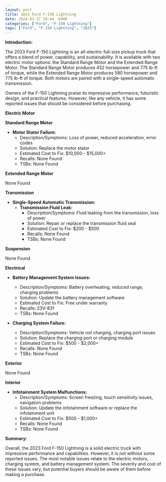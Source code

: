 ```yaml
---
layout: post
title: 2023 Ford F-150 Lightning
date: 2024-03-27 20:44 -0400
categories: ["Ford", "F-150 Lightning"]
tags: ["Ford", "F-150 Lightning", "2023"]
---
```

**Introduction:**

The 2023 Ford F-150 Lightning is an all-electric full-size pickup truck that offers a blend of power, capability, and sustainability. It is available with two electric motor options: the Standard Range Motor and the Extended Range Motor. The Standard Range Motor produces 452 horsepower and 775 lb-ft of torque, while the Extended Range Motor produces 580 horsepower and 775 lb-ft of torque. Both motors are paired with a single-speed automatic transmission.

Owners of the F-150 Lightning praise its impressive performance, futuristic design, and practical features. However, like any vehicle, it has some reported issues that should be considered before purchasing.

**Electric Motor**

**Standard Range Motor**

* **Motor Stator Failure:**
  - Description/Symptoms: Loss of power, reduced acceleration, error codes
  - Solution: Replace the motor stator
  - Estimated Cost to Fix: $10,000 - $15,000+
  - Recalls: None Found
  - TSBs: None Found

**Extended Range Motor**

None Found

**Transmission**

* **Single-Speed Automatic Transmission:**
  - **Transmission Fluid Leak:**
    - Description/Symptoms: Fluid leaking from the transmission, loss of power
    - Solution: Repair or replace the transmission fluid seal
    - Estimated Cost to Fix: $200 - $500
    - Recalls: None Found
    - TSBs: None Found

**Suspension**

None Found

**Electrical**

* **Battery Management System Issues:**
  - Description/Symptoms: Battery overheating, reduced range, charging problems
  - Solution: Update the battery management software
  - Estimated Cost to Fix: Free under warranty
  - Recalls: 23V-831
  - TSBs: None Found

* **Charging System Failure:**
  - Description/Symptoms: Vehicle not charging, charging port issues
  - Solution: Replace the charging port or charging module
  - Estimated Cost to Fix: $500 - $2,000+
  - Recalls: None Found
  - TSBs: None Found

**Exterior**

None Found

**Interior**

* **Infotainment System Malfunctions:**
  - Description/Symptoms: Screen freezing, touch sensitivity issues, navigation problems
  - Solution: Update the infotainment software or replace the infotainment unit
  - Estimated Cost to Fix: $500 - $1,000+
  - Recalls: None Found
  - TSBs: None Found

**Summary:**

Overall, the 2023 Ford F-150 Lightning is a solid electric truck with impressive performance and capabilities. However, it is not without some reported issues. The most notable issues relate to the electric motors, charging system, and battery management system. The severity and cost of these issues vary, but potential buyers should be aware of them before making a purchase.

